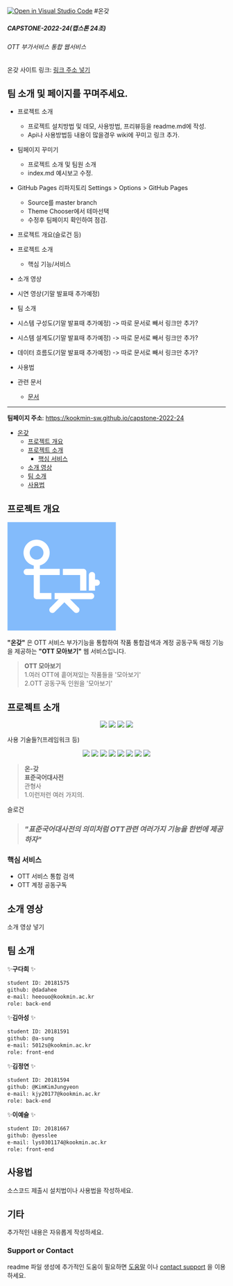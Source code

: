 [![Open in Visual Studio Code](https://classroom.github.com/assets/open-in-vscode-f059dc9a6f8d3a56e377f745f24479a46679e63a5d9fe6f495e02850cd0d8118.svg)](https://classroom.github.com/online_ide?assignment_repo_id=7010679&assignment_repo_type=AssignmentRepo)
#온갖
##### CAPSTONE-2022-24(캡스톤 24조)
###### OTT 부가서비스 통합 웹서비스

온갖 사이트 링크: [링크 주소 넣기]()

## 팀 소개 및 페이지를 꾸며주세요.
- 프로젝트 소개
    - 프로젝트 설치방법 및 데모, 사용방법, 프리뷰등을 readme.md에 작성.
    - Api나 사용방법등 내용이 많을경우 wiki에 꾸미고 링크 추가.

- 팀페이지 꾸미기
    - 프로젝트 소개 및 팀원 소개
    - index.md 예시보고 수정.

- GitHub Pages 리파지토리 Settings > Options > GitHub Pages
    - Source를 master branch
    - Theme Chooser에서 테마선택
    - 수정후 팀페이지 확인하여 점검.
    


- 프로젝트 개요(슬로건 등)
- 프로젝트 소개
  - 핵심 기능/서비스
- 소개 영상
- 시연 영상(기말 발표때 추가예정)
- 팀 소개
- 시스템 구성도(기말 발표때 추가예정) -> 따로 문서로 빼서 링크만 추가?
- 시스템 설계도(기말 발표때 추가예정) -> 따로 문서로 빼서 링크만 추가?
- 데이터 흐름도(기말 발표때 추가예정) -> 따로 문서로 빼서 링크만 추가?
- 사용법  
 

- 관련 문서
  - [문서](링크)
---
**팀페이지 주소**: https://kookmin-sw.github.io/capstone-2022-24
- [온갖](#온갖)
  - [프로젝트 개요](#프로젝트-개요)
  - [프로젝트 소개](#프로젝트-소개)
    - [핵심 서비스](#핵심-서비스)
  - [소개 영상](#소개-영상)
  - [팀 소개](#팀-소개)
  - [사용법](#사용법)

## 프로젝트 개요
![logo image](../src/front-end/src/assets/logo-bg.png)

**"온갖"** 은 OTT 서비스 부가기능을 통합하여 작품 통합검색과 계정 공동구독 매칭 기능을 제공하는 **"OTT 모아보기"** 웹 서비스입니다.

>**OTT 모아보기**  
1.여러 OTT에 흩어져있는 작품들을 '모아보기'   
2.OTT 공동구독 인원을 '모아보기'

## 프로젝트 소개
<p align="center">
  <img src="https://img.shields.io/github/issues-raw/kookmin-sw/capstone-2022-24?color=lightgreen&style=flat-square">
  <img src="https://img.shields.io/github/issues-closed-raw/kookmin-sw/capstone-2022-24?color=mediumpurple&style=flat-square">
  <img src="https://img.shields.io/github/issues-pr-raw/kookmin-sw/capstone-2022-24?color=lightgreen&style=flat-square">
  <img src="https://img.shields.io/github/issues-pr-closed-raw/kookmin-sw/capstone-2022-24?color=mediumpurple&style=flat-square">
</p>

사용 기술들?(프레임워크 등)
<p align="center">
  <img src="https://img.shields.io/badge/HTML5-e34f26?style=flat-square&logo=html5&logoColor=white"/>
  <img src="https://img.shields.io/badge/CSS3-1572b6?style=flat-square&logo=css3&logoColor=white"/>
  <img src="https://img.shields.io/badge/JavaScript-f7df1e?style=flat-square&logo=javascript&logoColor=white"/>
  <img src="https://img.shields.io/badge/Node.js-339933?style=flat-square&logo=node.js&logoColor=white"/>
  <img src="https://img.shields.io/badge/Vue.js-4fc08d?style=flat-square&logo=vue.js&logoColor=white"/>
  <img src="https://img.shields.io/badge/Quasar-1976d2?style=flat-square&logo=quasar&logoColor=white"/>
  <img src="https://img.shields.io/badge/Django-092e20?style=flat-square&logo=django&logoColor=white"/>
  <img src="https://img.shields.io/badge/MongoDB-47a248?style=flat-square&logo=mongodb&logoColor=white"/>
</p>

>**온-갖**  
**표준국어대사전**  
관형사  
1.이런저런 여러 가지의.

슬로건
> ### _"표준국어대사전의 의미처럼 OTT관련 여러가지 기능을 한번에 제공하자"_


### 핵심 서비스
- OTT 서비스 통합 검색
- OTT 계정 공동구독

## 소개 영상
소개 영상 넣기

## 팀 소개
✨**구다희** ✨
~~~
student ID: 20181575
github: @dadahee
e-mail: heeouo@kookmin.ac.kr
role: back-end
~~~

✨**김아성** ✨
~~~
student ID: 20181591
github: @a-sung
e-mail: 5012s@kookmin.ac.kr
role: front-end
~~~

✨**김정연** ✨
~~~
student ID: 20181594
github: @KimKimJungyeon
e-mail: kjy20177@kookmin.ac.kr
role: back-end
~~~

✨**이예슬** ✨
~~~
student ID: 20181667
github: @yesslee
e-mail: lys0301174@kookmin.ac.kr
role: front-end
~~~

## 사용법

소스코드 제출시 설치법이나 사용법을 작성하세요.

## 기타

추가적인 내용은 자유롭게 작성하세요.

### Support or Contact

readme 파일 생성에 추가적인 도움이 필요하면 [도움말](https://help.github.com/articles/about-readmes/) 이나 [contact support](https://github.com/contact) 을 이용하세요.
